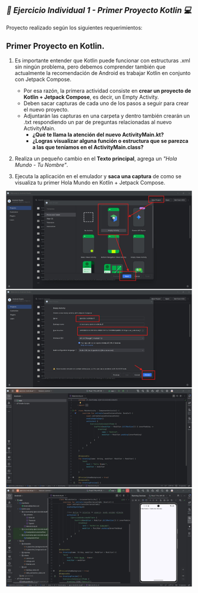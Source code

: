 **_<h2 align="center">:vulcan_salute: Ejercicio Individual 1 - Primer Proyecto Kotlin :computer:</h2>_**

Proyecto realizado según los siguientes requerimientos:

## Primer Proyecto en Kotlin.

1. Es importante entender que Kotlin puede funcionar con estructuras .xml sin ningún problema, pero debemos comprender también que actualmente la recomendación de Android es trabajar Kotlin en conjunto con Jetpack Compose.

    - Por esa razón, la primera actividad consiste en __crear un proyecto de Kotlin + Jetpack Compose__, es decir, un Empty Activity.
    - Deben sacar capturas de cada uno de los pasos a seguir para crear el nuevo proyecto.
    - Adjuntarán las capturas en una carpeta y dentro también crearán un .txt respondiendo un par de preguntas relacionadas al nuevo ActivityMain.
	    - **¿Qué te llama la atención del nuevo ActivityMain.kt?**
	    - **¿Logras visualizar alguna función o estructura que se parezca a las que teníamos en el ActivityMain.class?**

2. Realiza un pequeño cambio en el __Texto principal__, agrega un _"Hola Mundo - Tu Nombre"_.
3. Ejecuta la aplicación en el emulador y __saca una captura__ de como se visualiza tu primer Hola Mundo en Kotlin + Jetpack Compose.


<img src="./app/src/main/res/drawable/primer_proyecto_kotlin_1.jpg" alt="">
<img src="./app/src/main/res/drawable/primer_proyecto_kotlin_2.jpg" alt="">
<img src="./app/src/main/res/drawable/primer_proyecto_kotlin_3.jpg" alt="">
<img src="./app/src/main/res/drawable/primer_proyecto_kotlin_4.jpg" alt="">
